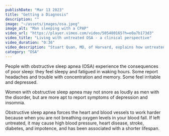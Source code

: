 ```yaml
---
publishDate: "Mar 13 2023"
title: "Getting a Diagnosis"
description: ""
image: "~/assets/images/osa.jpeg"
image_alt: "Man sleeping with a CPAP"
video_url: "https://player.vimeo.com/video/505480165?h=e0a7b173d3"
video_title: "Living with untreated OSA - a clinical perspective"
video_duration: "0:36"
video_description: "Stuart Quan, MD, of Harvard, explains how untreated obstructive sleep apnea may lead to serious medical disorders."
category: "OSA"
---
```

People with obstructive sleep apnea (OSA) experience the consequences of poor sleep: they feel sleepy and fatigued in waking hours. Some report headaches and trouble with concentration and memory. Some feel irritable and depressed.

Women with obstructive sleep apnea may not snore as loudly as men with the disorder, but are more apt to report symptoms of depression and insomnia.

Obstructive sleep apnea forces the heart and blood vessels to work harder because when you are not breathing oxygen levels in your blood fall. If left untreated, it may cause high blood pressure, heart disease, stroke, diabetes, and impotence, and has been associated with a shorter lifespan.
